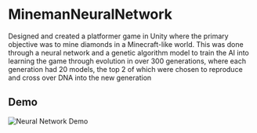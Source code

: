 # MinemanNeuralNetwork

Designed and created a platformer game in Unity where the primary objective was to mine diamonds in a Minecraft-like world. This was done through a neural network and a genetic algorithm model to train the AI into learning the game through evolution in over 300 generations, where each generation had 20 models, the top 2 of which were chosen to reproduce and cross over DNA into the new generation


## Demo
![Neural Network Demo](https://media.giphy.com/media/lPANQEKZrxgPxHzeyS/giphy.gif)
